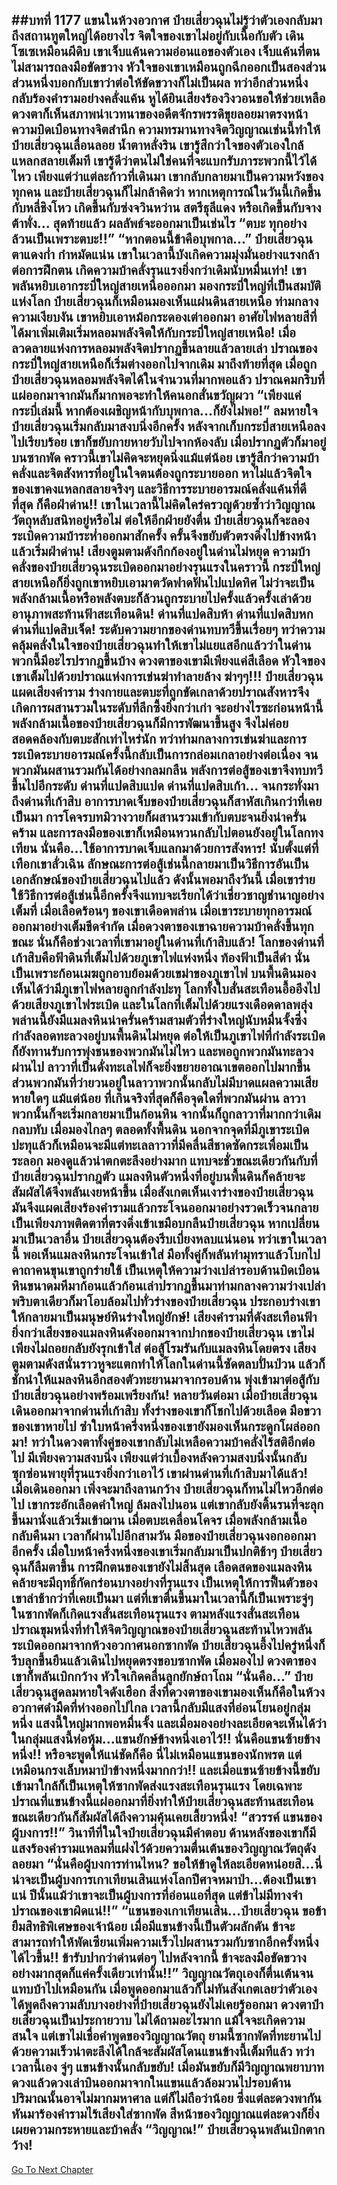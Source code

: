 ##บทที่ 1177 แขนในห้วงอวกาศ
ป๋ายเสี่ยวฉุนไม่รู้ว่าตัวเองกลับมาถึงสถานทูตใหญ่ได้อยางไร จิตใจของเขาไม่อยู่กับเนื้อกับตัว เดินโซเซเหมือนผีดิบ เขาเจ็บแค้นความอ่อนแอของตัวเอง เจ็บแค้นที่ตนไม่สามารถลงมือขัดขวาง
หัวใจของเขาเหมือนถูกฉีกออกเป็นสองส่วน ส่วนหนึ่งบอกกับเขาว่าต่อให้ขัดขวางก็ไม่เป็นผล ทว่าอีกส่วนหนึ่งกลับร้องคำรามอย่างคลั่งแค้น หูได้ยินเสียงร้องวิงวอนขอให้ช่วยเหลือ ดวงตาก็เห็นสภาพน่าเวทนาของอดีตจักรพรรดิขุยลอยมาตรงหน้า
ความบิดเบือนทางจิตสำนึก ความทรมานทางจิตวิญญาณเช่นนี้ทำให้ป๋ายเสี่ยวฉุนเลื่อนลอย น้ำตาหลั่งริน เขารู้สึกว่าใจของตัวเองใกล้แหลกสลายเต็มที เขารู้ดีว่าตนไม่ใช่คนที่จะแบกรับภาระพวกนี้ไว้ได้ไหว เพียงแต่ว่าแต่ละก้าวที่เดินมา เขากลับกลายมาเป็นความหวังของทุกคน
และป๋ายเสี่ยวฉุนก็ไม่กล้าคิดว่า หากเหตุการณ์ในวันนี้เกิดขึ้นกับหลี่ชิงโหว เกิดขึ้นกับซ่งจวินหว่าน สตรีธุลีแดง หรือเกิดขึ้นกับจางต้าพั่ง...
สุดท้ายแล้ว ผลลัพธ์จะออกมาเป็นเช่นไร
“ตบะ ทุกอย่างล้วนเป็นเพราะตบะ!!”
“หากตอนนี้ข้าคือบุพกาล...” ป๋ายเสี่ยวฉุนตาแดงก่ำ กำหมัดแน่น เขาในเวลานี้บังเกิดความมุ่งมั่นอย่างแรงกล้าต่อการฝึกตน เกิดความบ้าคลั่งรุนแรงยิ่งกว่าเดิมนับหมื่นเท่า!
เขาพลันหยิบเอากระบี่ใหญ่สายเหนือออกมา มองกระบี่ใหญ่ที่เป็นสมบัติแห่งโลก ป๋ายเสี่ยวฉุนก็เหมือนมองเห็นแผ่นดินสายเหนือ ท่ามกลางความเงียบงัน เขาหยิบเอาหม้อกระดองเต่าออกมา อาศัยไฟหลายสีที่ได้มาเพิ่มเติมเริ่มหลอมพลังจิตให้กับกระบี่ใหญ่สายเหนือ!
เมื่อลวดลายแห่งการหลอมพลังจิตปรากฏขึ้นลายแล้วลายเล่า ปราณของกระบี่ใหญ่สายเหนือก็เริ่มต่างออกไปจากเดิม มาถึงท้ายที่สุด เมื่อถูกป๋ายเสี่ยวฉุนหลอมพลังจิตได้ในจำนวนที่มากพอแล้ว ปราณคมกริบที่แผ่ออกมาจากมันก็มากพอจะทำให้คนอกสั่นขวัญผวา
“เพียงแค่กระบี่เล่มนี้ หากต้องเผชิญหน้ากับบุพกาล...ก็ยังไม่พอ!” ลมหายใจป๋ายเสี่ยวฉุนเริ่มกลับมาสงบนิ่งอีกครั้ง หลังจากเก็บกระบี่สายเหนือลงไปเรียบร้อย เขาก็ขยับกายหายวับไปจากห้องลับ
เมื่อปรากฏตัวก็มาอยู่บนซากพัด คราวนี้เขาไม่คิดจะหยุดนิ่งแม้แต่น้อย เขารู้สึกว่าความบ้าคลั่งและจิตสังหารที่อยู่ในใจตนต้องถูกระบายออก หาไม่แล้วจิตใจของเขาคงแหลกสลายจริงๆ
และวิธีการระบายอารมณ์คลั่งแค้นที่ดีที่สุด ก็คือฝ่าด่าน!!
เขาในเวลานี้ไม่คิดใคร่ครวญด้วยซ้ำว่าวิญญาณวัตถุหลับสนิทอยู่หรือไม่ ต่อให้อีกฝ่ายยังตื่น ป๋ายเสี่ยวฉุนก็จะลองระเบิดความบ้าระห่ำออกมาสักครั้ง ครั้นจึงขยับตัวตรงดิ่งไปข้างหน้าแล้วเริ่มฝ่าด่าน!
เสียงตูมตามดังกึกก้องอยู่ในด่านไม่หยุด ความบ้าคลั่งของป๋ายเสี่ยวฉุนระเบิดออกมาอย่างรุนแรงในคราวนี้ กระบี่ใหญ่สายเหนือก็ยิ่งถูกเขาหยิบเอามาตวัดฟาดฟันไปแปดทิศ ไม่ว่าจะเป็นพลังกล้ามเนื้อหรือพลังตบะก็ล้วนถูกระบายไปครั้งแล้วครั้งเล่าด้วยอานุภาพสะท้านฟ้าสะเทือนดิน!
ด่านที่แปดสิบห้า ด่านที่แปดสิบหก ด่านที่แปดสิบเจ็ด!
ระดับความยากของด่านทบทวีขึ้นเรื่อยๆ ทว่าความคลุ้มคลั่งในใจของป๋ายเสี่ยวฉุนทำให้เขาไม่แยแสอีกแล้วว่าในด่านพวกนี้มีอะไรปรากฏขึ้นบ้าง ดวงตาของเขามีเพียงแค่สีเลือด หัวใจของเขาเต็มไปด้วยปราณแห่งการเข่นฆ่าทำลายล้าง
ฆ่าๆๆ!!!
ป๋ายเสี่ยวฉุนแผดเสียงคำราม ร่างกายและตบะที่ถูกขัดเกลาด้วยปราณสังหารจึงเกิดการผสานรวมในระดับที่ลึกซึ้งยิ่งกว่าเก่า จะอย่างไรซะก่อนหน้านี้พลังกล้ามเนื้อของป๋ายเสี่ยวฉุนก็มีการพัฒนาขึ้นสูง จึงไม่ค่อยสอดคล้องกับตบะสักเท่าไหร่นัก ทว่าท่ามกลางการเข่นฆ่าและการระเบิดระบายอารมณ์ครั้งนี้กลับเป็นการกล่อมเกลาอย่างต่อเนื่อง จนพวกมันผสานรวมกันได้อย่างกลมกลืน พลังการต่อสู้ของเขาจึงทบทวีขึ้นไปอีกระดับ
ด่านที่แปดสิบแปด ด่านที่แปดสิบเก้า...
จนกระทั่งมาถึงด่านที่เก้าสิบ อาการบาดเจ็บของป๋ายเสี่ยวฉุนก็สาหัสเกินกว่าที่เคยเป็นมา การโคจรบทมิวางวายก็ผสานรวมเข้ากับตบะจนยิ่งน่าครั่นคร้าม และการลงมือของเขาก็เหมือนหวนกลับไปตอนยังอยู่ในโลกทงเทียน นั่นคือ...ใช้อาการบาดเจ็บแลกมาด้วยการสังหาร!
นับตั้งแต่ที่เทือกเขาลั่วเฉิน ลักษณะการต่อสู้เช่นนี้กลายมาเป็นวิธีการอันเป็นเอกลักษณ์ของป๋ายเสี่ยวฉุนไปแล้ว ดังนั้นพอมาถึงวันนี้ เมื่อเขาร่ายใช้วิธีการต่อสู้เช่นนี้อีกครั้งจึงแทบจะเรียกได้ว่าเชี่ยวชาญชำนาญอย่างเต็มที่
เมื่อเลือดร้อนๆ ของเขาเดือดพล่าน เมื่อเขาระบายทุกอารมณ์ออกมาอย่างเต็มขีดจำกัด เมื่อดวงตาของเขาฉายความบ้าคลั่งขึ้นทุกขณะ นั่นก็คือช่วงเวลาที่เขามาอยู่ในด่านที่เก้าสิบแล้ว!
โลกของด่านที่เก้าสิบคือฟ้าดินที่เต็มไปด้วยภูเขาไฟแห่งหนึ่ง ท้องฟ้าเป็นสีดำ นั่นเป็นเพราะก้อนเมฆถูกอาบย้อมด้วยเขม่าของภูเขาไฟ บนพื้นดินมองเห็นได้ว่ามีภูเขาไฟหลายลูกกำลังปะทุ โลกทั้งใบสั่นสะเทือนอื้ออึงไปด้วยเสียงภูเขาไฟระเบิด
และในโลกที่เต็มไปด้วยแรงเดือดดาลพลุ่งพล่านนี้ยังมีแมลงหินน่าครั่นคร้ามสามตัวที่ร่างใหญ่นับหมื่นจั้งซึ่งกำลังลอดทะลวงอยู่บนพื้นดินไม่หยุด ต่อให้เป็นภูเขาไฟที่กำลังระเบิดก็ยังทานรับการพุ่งชนของพวกมันไม่ไหว และพอถูกพวกมันทะลวงผ่านไป ลาวาที่เป็นดั่งทะเลไฟก็จะยิ่งขยายอาณาเขตออกไปมากขึ้น ส่วนพวกมันที่ว่ายวนอยู่ในลาวาพวกนั้นกลับไม่มีบาดแผลความเสียหายใดๆ แม้แต่น้อย
ที่เกินจริงที่สุดก็คือจุดใดที่พวกมันผ่าน ลาวาพวกนั้นก็จะเริ่มกลายมาเป็นก้อนหิน จากนั้นก็ถูกลาวาที่มากกว่าเดิมกลบทับ เมื่อมองไกลๆ ตลอดทั้งพื้นดิน นอกจากจุดที่มีภูเขาระเบิดปะทุแล้วก็เหมือนจะมีแต่ทะเลลาวาที่มีคลื่นสีชาดซัดกระเพื่อมเป็นระลอก มองดูแล้วน่าตกตะลึงอย่างมาก
แทบจะชั่วขณะเดียวกันกับที่ป๋ายเสี่ยวฉุนปรากฎตัว แมลงหินตัวหนึ่งที่อยู่บนพื้นดินก็คล้ายจะสัมผัสได้จึงพลันเงยหน้าขึ้น เมื่อสังเกตเห็นเงาร่างของป๋ายเสี่ยวฉุนมันจึงแผดเสียงร้องคำรามแล้วกระโจนออกมาอย่างรวดเร็วจนกลายเป็นเพียงภาพติดตาที่ตรงดิ่งเข้าเขมือบกลืนป๋ายเสี่ยวฉุน
หากเปลี่ยนมาเป็นเวลาอื่น ป๋ายเสี่ยวฉุนต้องรีบเบี่ยงหลบแน่นอน ทว่าเขาในเวลานี้ พอเห็นแมลงหินกระโจนเข้าใส่ มือทั้งคู่ก็พลันทำมุทราแล้วโบกไป คาถาคนขุนเขาถูกร่ายใช้ เป็นเหตุให้ความว่างเปล่ารอบด้านบิดเบือน หินขนาดมหึมาก้อนแล้วก้อนเล่าปรากฏขึ้นมาท่ามกลางความว่างเปล่า พริบตาเดียวก็มาโอบล้อมไปทั่วร่างของป๋ายเสี่ยวฉุน ประกอบร่างเขาให้กลายมาเป็นมนุษย์หินร่างใหญ่ยักษ์!
เสียงคำรามที่ดังสะเทือนฟ้ายิ่งกว่าเสียงของแมลงหินดังออกมาจากปากของป๋ายเสี่ยวฉุน เขาไม่เพียงไม่ถอยกลับยังรุกเข้าใส่ ต่อสู้โรมรันกับแมลงหินโดยตรง เสียงตูมตามดังสนั่นราวหูจะแตกทำให้โลกในด่านนี้ซัดตลบปั่นป่วน แล้วก็ชักนำให้แมลงหินอีกสองตัวทะยานมาจากรอบด้าน พุ่งเข้ามาต่อสู้กับป๋ายเสี่ยวฉุนอย่างพร้อมเพรียงกัน!
หลายวันต่อมา เมื่อป๋ายเสี่ยวฉุนเดินออกมาจากด่านที่เก้าสิบ ทั้งร่างของเขาก็โชกไปด้วยเลือด มือขวาของเขาหายไป ซำใบหน้าครึ่งหนึ่งของเขายังมองเห็นกระดูกโผล่ออกมา!
ทว่าในดวงตาทั้งคู่ของเขากลับไม่เหลือความบ้าคลั่งไร้สติอีกต่อไป มีเพียงความสงบนิ่ง เพียงแต่ว่าเบื้องหลังความสงบนิ่งนั้นกลับซุกซ่อนพายุที่รุนแรงยิ่งกว่าเอาไว้
เขาผ่านด่านที่เก้าสิบมาได้แล้ว!
เมื่อเดินออกมา เพิ่งจะมาถึงลานกว้าง ป๋ายเสี่ยวฉุนก็ทนไม่ไหวอีกต่อไป เขากระอักเลือดคำใหญ่ ล้มลงไปนอน แต่เขากลับยังดิ้นรนที่จะลุกขึ้นมานั่งแล้วเริ่มเข้าฌาน
เมื่อตบะเคลื่อนโคจร เมื่อพลังกล้ามเนื้อกลับคืนมา เวลาก็ผ่านไปอีกสามวัน มือของป๋ายเสี่ยวฉุนงอกออกมาอีกครั้ง เมื่อใบหน้าครึ่งหนึ่งของเขาเริ่มกลับมาเป็นปกติช้าๆ ป๋ายเสี่ยวฉุนก็ลืมตาขึ้น
การฝึกตนของเขายังไม่สิ้นสุด เลือดสดของแมลงหินคล้ายจะมีฤทธิ์กัดกร่อนบางอย่างที่รุนแรง เป็นเหตุให้การฟื้นตัวของเขาล่าช้ากว่าที่เคยเป็นมา แต่ที่เขาตื่นขึ้นมาในเวลานี้ก็เป็นเพราะจู่ๆ ในซากพัดก็เกิดแรงสั่นสะเทือนรุนแรง
ตามหลังแรงสั่นสะเทือน ปราณขุมหนึ่งที่ทำให้จิตวิญญาณของป๋ายเสี่ยวฉุนสะท้านไหวพลันระเบิดออกมาจากห้วงอวกาศนอกซากพัด
ป๋ายเสี่ยวฉุนอึ้งไปครู่หนึ่งก็รีบลุกขึ้นยืนแล้วเดินไปหยุดตรงขอบซากพัด เมื่อมองไป ดวงตาของเขาก็พลันเบิกกว้าง หัวใจเกิดคลื่นลูกยักษ์ถาโถม
“นั่นคือ...” ป๋ายเสี่ยวฉุนสูดลมหายใจดังเฮือก สิ่งที่ดวงตาของเขามองเห็นก็คือในห้วงอวกาศดำมืดที่ห่างออกไปไกล เวลานี้กลับมีแสงที่อ่อนโยนอยู่กลุ่มหนึ่ง แสงนี้ใหญ่มากพอหมื่นจั้ง และเมื่อมองอย่างละเอียดจะเห็นได้ว่าในกลุ่มแสงนี้ห่อหุ้ม...แขนยักษ์ข้างหนึ่งเอาไว้!!
นั่นคือแขนซ้ายข้างหนึ่ง!!
หรือจะพูดให้แน่ชัดก็คือ นี่ไม่เหมือนแขนของนักพรต แต่เหมือนกรงเล็บหมาป่าข้างหนึ่งมากกว่า!!
และเมื่อแขนซ้ายข้างนี้ขยับเข้ามาใกล้ก็เป็นเหตุให้ซากพัดส่งแรงสะเทือนรุนแรง โดยเฉพาะปราณที่แขนข้างนี้แผ่ออกมาที่ยิ่งทำให้ป๋ายเสี่ยวฉุนสะท้านสะเทือน ขณะเดียวกันก็สัมผัสได้ถึงความคุ้นเคยเสี้ยวหนึ่ง!
“สวรรค์ แขนของผู้บงการ!!” วินาทีที่ในใจป๋ายเสี่ยวฉุนมีคำตอบ ด้านหลังของเขาก็มีแสงร้องคำรามแหลมที่แฝงไว้ด้วยความตื่นเต้นของวิญญาณวัตถุดังลอยมา
“นั่นคือผู้บงการท่านไหน? ขอให้ข้าดูให้ละเอียดหน่อยสิ...นี่น่าจะเป็นผู้บงการเกาเทียนเสินแห่งโลกปีศาจหมาป่า...ต้องเป็นเขาแน่ ปีนั้นแม้ว่าเขาจะเป็นผู้บงการที่อ่อนแอที่สุด แต่ข้าไม่มีทางจำปราณของเขาผิดแน่!!”
“แขนของเกาเทียนเสิน...ป๋ายเสี่ยวฉุน ขอข้ายืมสิทธิพิเศษของเจ้าน้อย เมื่อมีแขนข้างนี้เป็นตัวผลักดัน ข้าจะสามารถทำให้พัดเซียนเพิ่มความเร็วไปผสานรวมกับซากอีกครั้งหนึ่งได้ไวขึ้น!! ข้ารับปากว่าด่านต่อๆ ไปหลังจากนี้ ข้าจะลงมือขัดขวางอย่างมากสุดก็แค่ครั้งเดียวเท่านั้น!!” วิญญาณวัตถุเองก็ตื่นเต้นจนแทบบ้าไปเหมือนกัน เมื่อพูดออกมาแล้วก็ไม่ทันสังเกตเลยว่าตัวเองได้พูดถึงความลับบางอย่างที่ป๋ายเสี่ยวฉุนยังไม่เคยรู้ออกมา
ดวงตาป๋ายเสี่ยวฉุนเป็นประกายวาบ ไม่ได้ถามอะไรมาก แม้ใจจะเกิดความสนใจ แต่เขาไม่เชื่อคำพูดของวิญญาณวัตถุ ยามนี้ซากพัดที่ทะยานไปด้วยความเร็วน่าตะลึงได้ใกล้จะสัมผัสโดนแขนข้างนี้เต็มทีแล้ว ทว่าเวลานี้เอง จู่ๆ แขนข้างนั้นกลับขยับ!
เมื่อมันขยับก็มีวิญญาณพยาบาทดวงแล้วดวงเล่าบินออกมาจากในแขนแล้วล้อมวนไปรอบด้าน ปริมาณนั้นอาจไม่มากมหาศาล แต่ก็ไม่ถือว่าน้อย ซึ่งแต่ละดวงพากันหันมาร้องคำรามไร้เสียงใส่ซากพัด สีหน้าของวิญญาณแต่ละดวงก็ยิ่งเผยความกระหายและบ้าคลั่ง
“วิญญาณ!” ป๋ายเสี่ยวฉุนพลันเบิกตากว้าง!
------


[Go To Next Chapter]( ./151.md)